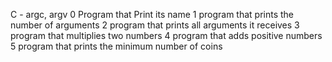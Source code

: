 C - argc, argv
0 Program that Print its name
1 program that prints the number of arguments 
2 program that prints all arguments it receives
3 program that multiplies two numbers
4 program that adds positive numbers
5 program that prints the minimum number of coins
